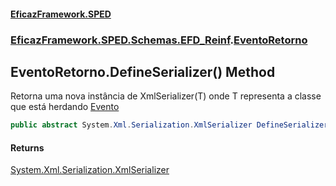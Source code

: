#### [EficazFramework.SPED](EficazFrameworkSPED.md 'EficazFramework SPED')
### [EficazFramework.SPED.Schemas.EFD_Reinf](EficazFramework.SPED.Schemas.EFD_Reinf.md 'EficazFramework.SPED.Schemas.EFD_Reinf').[EventoRetorno](EficazFramework.SPED.Schemas.EFD_Reinf/EventoRetorno.md 'EficazFramework.SPED.Schemas.EFD_Reinf.EventoRetorno')

## EventoRetorno.DefineSerializer() Method

Retorna uma nova instância de XmlSerializer(T) onde T representa a classe que está herdando [Evento](EficazFramework.SPED.Schemas.EFD_Reinf/Evento.md 'EficazFramework.SPED.Schemas.EFD_Reinf.Evento')

```csharp
public abstract System.Xml.Serialization.XmlSerializer DefineSerializer();
```

#### Returns
[System.Xml.Serialization.XmlSerializer](https://docs.microsoft.com/en-us/dotnet/api/System.Xml.Serialization.XmlSerializer 'System.Xml.Serialization.XmlSerializer')